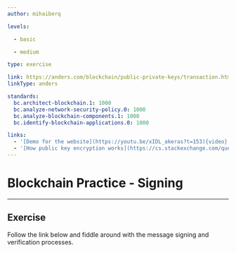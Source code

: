 ```yaml
---
author: mihaiberq

levels:

  - basic

  - medium

type: exercise

link: https://anders.com/blockchain/public-private-keys/transaction.html
linkType: anders

standards:
  bc.architect-blockchain.1: 1000
  bc.analyze-network-security-policy.0: 1000
  bc.analyze-blockchain-components.1: 1000
  bc.identify-blockchain-applications.0: 1000  

links:
  - '[Demo for the website](https://youtu.be/xIDL_akeras?t=153){video}'
  - '[How public key encryption works](https://cs.stackexchange.com/questions/59675/can-a-public-key-be-used-to-decrypt-a-message-encrypted-by-the-corresponding-pri){discussion}'
---
```


# Blockchain Practice - Signing

---
## Exercise

Follow the link below and fiddle around with the message signing and verification processes.
